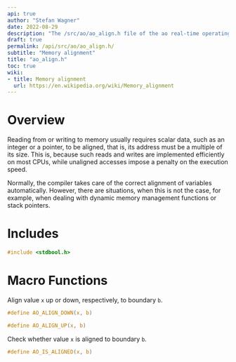 ```yaml
---
api: true
author: "Stefan Wagner"
date: 2022-08-29
description: "The /src/ao/ao_align.h file of the ao real-time operating system."
draft: true
permalink: /api/src/ao/ao_align.h/ 
subtitle: "Memory alignment"
title: "ao_align.h"
toc: true
wiki:
- title: Memory alignment
  url: https://en.wikipedia.org/wiki/Memory_alignment
---
```


# Overview

Reading from or writing to memory usually requires scalar data, such as an integer or a pointer, to be aligned, that is, its address must be a multiple of its size. This is, because such reads and writes are implemented efficiently on most CPUs, while unaligned accesses impose a penalty on the execution speed.

Normally, the compiler takes care of the correct alignment of variables automatically. However, there are situations, when this is not the case, for example, when dealing with dynamic memory management functions or stack pointers.

# Includes

```c
#include <stdbool.h>
```

# Macro Functions

Align value `x` up or down, respectively, to boundary `b`.

```c
#define AO_ALIGN_DOWN(x, b)
```

```c
#define AO_ALIGN_UP(x, b)
```

Check whether value `x` is aligned to boundary `b`.

```c
#define AO_IS_ALIGNED(x, b)
```
